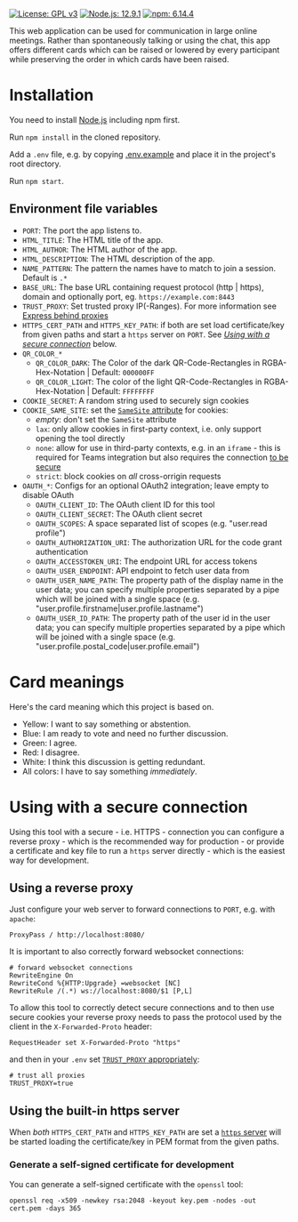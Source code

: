 [![License: GPL v3](https://img.shields.io/badge/License-GPLv3-blue.svg)](https://www.gnu.org/licenses/gpl-3.0)
[![Node.js: 12.9.1](https://img.shields.io/badge/Node.js-12.9.1-green.svg)](https://www.gnu.org/licenses/gpl-3.0)
[![npm: 6.14.4](https://img.shields.io/badge/npm-6.14.4-green.svg)](https://www.gnu.org/licenses/gpl-3.0)

This web application can be used for communication in large online meetings. Rather than spontaneously talking or using the chat, this app offers different cards which can be raised or lowered by every participant while preserving the order in which cards have been raised.

# Installation

You need to install [Node.js](https://nodejs.org/) including npm first.

Run ```npm install``` in the cloned repository.

Add a ```.env``` file, e.g. by copying [.env.example](.env.example) and place it in the project's root directory.

Run ```npm start```.

## Environment file variables
* ```PORT```: The port the app listens to.
* ```HTML_TITLE```: The HTML title of the app.
* ```HTML_AUTHOR```: The HTML author of the app.
* ```HTML_DESCRIPTION```: The HTML description of the app.
* ```NAME_PATTERN```: The pattern the names have to match to join a session. Default is ```.*```
* ```BASE_URL```: The base URL containing request protocol (http | https), domain and optionally port, eg. ```https://example.com:8443```
* ```TRUST_PROXY```: Set trusted proxy IP(-Ranges). For more information see [Express behind proxies](http://expressjs.com/en/guide/behind-proxies.html)
* ```HTTPS_CERT_PATH``` and ```HTTPS_KEY_PATH```: if both are set load certificate/key from given paths and start a `https` server on `PORT`. See [_Using with a secure connection_](#using-with-a-secure-connection) below.
* `QR_COLOR_*`
  * ```QR_COLOR_DARK```: The Color of the dark QR-Code-Rectangles in RGBA-Hex-Notation | Default: ```000000FF```
  * ```QR_COLOR_LIGHT```: The color of the light QR-Code-Rectangles in RGBA-Hex-Notation | Default: ```FFFFFFFF```
* ```COOKIE_SECRET```: A random string used to securely sign cookies
* ```COOKIE_SAME_SITE```: set the [`SameSite` attribute](https://developer.mozilla.org/en-US/docs/Web/HTTP/Headers/Set-Cookie/SameSite) for cookies:
   * _empty_: don't set the `SameSite` attribute
   * `lax`: only allow cookies in first-party context, i.e. only support opening the tool directly
   * `none`: allow for use in third-party contexts, e.g. in an `iframe` - this is required for Teams integration but also requires the connection [to be secure](#using-with-a-secure-connection)
   * `strict`: block cookies on _all_ cross-orrigin requests
* ```OAUTH_*```: Configs for an optional OAuth2 integration; leave empty to disable OAuth
  * ```OAUTH_CLIENT_ID```: The OAuth client ID for this tool
  * ```OAUTH_CLIENT_SECRET```: The OAuth client secret
  * ```OAUTH_SCOPES```: A space separated list of scopes (e.g. "user.read profile")
  * ```OAUTH_AUTHORIZATION_URI```: The authorization URL for the code grant authentication
  * ```OAUTH_ACCESSTOKEN_URI```: The endpoint URL for access tokens
  * ```OAUTH_USER_ENDPOINT```: API endpoint to fetch user data from
  * ```OAUTH_USER_NAME_PATH```: The property path of the display name in the user data; you can specify multiple properties separated by a pipe which will be joined with a single space (e.g. "user.profile.firstname|user.profile.lastname")
  * ```OAUTH_USER_ID_PATH```: The property path of the user id in the user data; you can specify multiple properties separated by a pipe which will be joined with a single space (e.g. "user.profile.postal_code|user.profile.email")

# Card meanings

Here's the card meaning which this project is based on.

* Yellow: I want to say something or abstention.
* Blue: I am ready to vote and need no further discussion.
* Green: I agree.
* Red: I disagree.
* White: I think this discussion is getting redundant.
* All colors: I have to say something *immediately*.

# Using with a secure connection

Using this tool with a secure - i.e. HTTPS - connection you can configure a
reverse proxy - which is the recommended way for production - or provide a
certificate and key file to run a `https` server directly - which is the
easiest way for development.

## Using a reverse proxy

Just configure your web server to forward connections to `PORT`, e.g. with
`apache`:

```
ProxyPass / http://localhost:8080/
```

It is important to also correctly forward websocket connections:

```
# forward websocket connections
RewriteEngine On
RewriteCond %{HTTP:Upgrade} =websocket [NC]
RewriteRule /(.*) ws://localhost:8080/$1 [P,L]
```

To allow this tool to correctly detect secure connections and to then use
secure cookies your reverse proxy needs to pass the protocol used by the client
in the `X-Forwarded-Proto` header:

```
RequestHeader set X-Forwarded-Proto "https"
```

and then in your `.env` set [`TRUST_PROXY` appropriately](https://expressjs.com/en/guide/behind-proxies.html):

```
# trust all proxies
TRUST_PROXY=true
```

## Using the built-in https server

When _both_ `HTTPS_CERT_PATH` and `HTTPS_KEY_PATH` are set a
[`https` server](https://nodejs.org/api/https.html) will be started loading the
certificate/key in PEM format from the given paths.

### Generate a self-signed certificate for development

You can generate a self-signed certificate with the `openssl` tool:

```
openssl req -x509 -newkey rsa:2048 -keyout key.pem -nodes -out cert.pem -days 365
```

